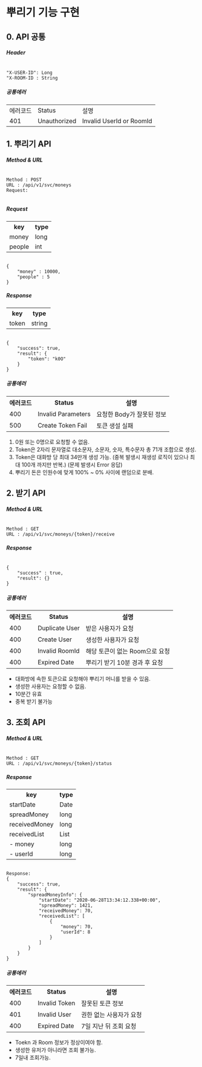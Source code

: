 # 뿌리기 기능 구현



## 0. API 공통

##### Header
<pre><code>
"X-USER-ID": Long
"X-ROOM-ID : String
</code></pre>

##### 공통에러
<table>
<tr>
    <td>에러코드</td><td>Status</td><td>설명</td>
</tr>
<tr>
    <td>401</td><td>Unauthorized</td><td>Invalid UserId or RoomId</td>
</tr>
</table>



## 1. 뿌리기 API
##### Method & URL
<pre><code>
Method : POST
URL : /api/v1/svc/moneys
Request: 

</code></pre>

##### Request 
<table>
<tr><th>key</th><th>type</th></tr>
<tr><td>money</td><td>long</td></tr>
<tr><td>people</td><td>int</td></tr>
</table>
<pre><code>
{
    "money" : 10000,
    "people" : 5
}
</code></pre>

##### Response
<table>
<tr><th>key</th><th>type</th></tr>
<tr><td>token</td><td>string</td></tr>
</table>
<pre><code>
{
    "success": true,
    "result": {
        "token": "k0O"
    }
}
</code></pre>

##### 공통에러
<table>
<tr>
    <th>에러코드</th><th>Status</th><th>설명</th>
</tr>
<tr>
    <td>400</td><td>Invalid Parameters</td><td>요청한 Body가 잘못된 정보</td>
</tr>
<tr>
    <td>500</td><td>Create Token Fail</td><td>토큰 생설 실패</td>
</tr>

</table>

1. 0원 또는 0명으로 요청할 수 없음. 
2. Token은 2자리 문자열로 대소문자, 소문자, 숫자, 특수문자 총 71개 조합으로 생성.
3. Token은 대화방 당 최대 34만개 생성 가능.
   (중복 발생시 재생성 로직이 있으나 최대 100개 까지만 반복.)
   (문제 발생시 Error 응답)
4. 뿌리기 돈은 인원수에 맞게 100% ~ 0% 사이에 랜덤으로 분배.


## 2. 받기 API
##### Method & URL
<pre><code>
Method : GET
URL : /api/v1/svc/moneys/{token}/receive
</code></pre>

##### Response
<pre><code>
{
    "success" : true,
    "result": {}
}  
</code></pre>

##### 공통에러
<table>
<tr>
    <th>에러코드</th><th>Status</th><th>설명</th>
</tr>
<tr>
    <td>400</td><td>Duplicate User</td><td>받은 사용자가 요청</td>
</tr>
<tr>
    <td>400</td><td>Create User</td><td>생성한 사용자가 요청</td>
</tr>
<tr>
    <td>400</td><td>Invalid RoomId</td><td>해당 토큰이 없는 Room으로 요청</td>
</tr>
<tr>
    <td>400</td><td>Expired Date</td><td>뿌리기 받기 10분 경과 후 요청</td>
</tr>
</table>

  - 대화방에 속한 토큰으료 요청해야 뿌리기 머니를 받을 수 있음.
  - 생성한 사용자는 요청할 수 없음.
  - 10분간 유효
  - 중복 받기 불가능
  
## 3. 조회 API

##### Method & URL
<pre><code>
Method : GET
URL : /api/v1/svc/moneys/{token}/status
</code></pre>

##### Response
<table>
<tr><th>key</th><th>type</th></tr>
<tr><td>startDate</td><td>Date</td></tr>
<tr><td>spreadMoney</td><td>long</td></tr>
<tr><td>receivedMoney</td><td>long</td></tr>
<tr><td>receivedList</td><td>List</td></tr>
<tr><td> - money</td><td>long</td></tr>
<tr><td> - userId</td><td>long</td></tr>
</table>
<pre><code>
Response:
{
    "success": true,
    "result": {
        "spreadMoneyInfo": {
            "startDate": "2020-06-28T13:34:12.338+00:00",
            "spreadMoney": 1421,
            "receivedMoney": 70,
            "receivedList": [
                {
                    "money": 70,
                    "userId": 8
                }
            ]
        }
    }
}
</code></pre>

##### 공통에러
<table>
<tr>
    <th>에러코드</th><th>Status</th><th>설명</th>
</tr>
<tr>
    <td>400</td><td>Invalid Token</td><td>잘못된 토큰 정보</td>
</tr>
<tr>
    <td>401</td><td>Invalid User</td><td>권한 없는 사용자가 요청</td>
</tr>
<tr>
    <td>400</td><td>Expired Date</td><td>7일 지난 뒤 조회 요청</td>
</tr>
</table>

  - Toekn 과 Room 정보가 정상이여야 함.
  - 생성한 유저가 아니라면 조회 불가능.
  - 7일내 조회가능.
